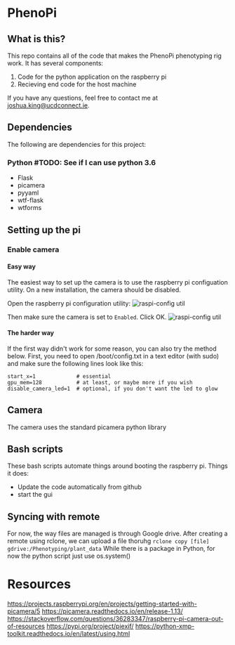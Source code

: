 # PhenoPi
## What is this?
This repo contains all of the code that makes the PhenoPi phenotyping rig work. It has several components:
1. Code for the python application on the raspberry pi
2. Recieving end code for the host machine

If you have any questions, feel free to contact me at joshua.king@ucdconnect.ie. 

## Dependencies
The following are dependencies for this project:
### Python #TODO: See if I can use python 3.6
* Flask
* picamera
* pyyaml
* wtf-flask
* wtforms


## Setting up the pi
### Enable camera

#### Easy way
The easiest way to set up the camera is to use the raspberry pi configuation utility. On a new installation, the camera should be disabled.

Open the raspberry pi configuration utility:
![raspi-config util](https://projects-static.raspberrypi.org/projects/getting-started-with-picamera/e76b8fa9dd33f22cb9fb38908f3c01348e245447/en/images/raspi-config-menu.png)

Then make sure the camera is set to `Enabled`. Click OK.
![raspi-config util](https://projects-static.raspberrypi.org/projects/getting-started-with-picamera/e76b8fa9dd33f22cb9fb38908f3c01348e245447/en/images/raspi-config.png)


#### The harder way
If the first way didn't work for some reason, you can also try the method below. First, you need to open /boot/config.txt in a text editor (with sudo) and make sure the following lines look like this:

```
start_x=1             # essential
gpu_mem=128           # at least, or maybe more if you wish
disable_camera_led=1  # optional, if you don't want the led to glow
```

## Camera
The camera uses the standard picamera python library

## Bash scripts
These bash scripts automate things around booting the raspberry pi. Things it does:
* Update the code automatically from github
* start the gui

## Syncing with remote
For now, the way files are managed is through Google drive. After creating a remote using rclone, we can upload a file thoruhg
`rclone copy [file] gdrive:/Phenotyping/plant_data`
While there is a package in Python, for now the python script just use os.system()

# Resources

https://projects.raspberrypi.org/en/projects/getting-started-with-picamera/5
https://picamera.readthedocs.io/en/release-1.13/
https://stackoverflow.com/questions/36283347/raspberry-pi-camera-out-of-resources
https://pypi.org/project/piexif/
https://python-xmp-toolkit.readthedocs.io/en/latest/using.html
